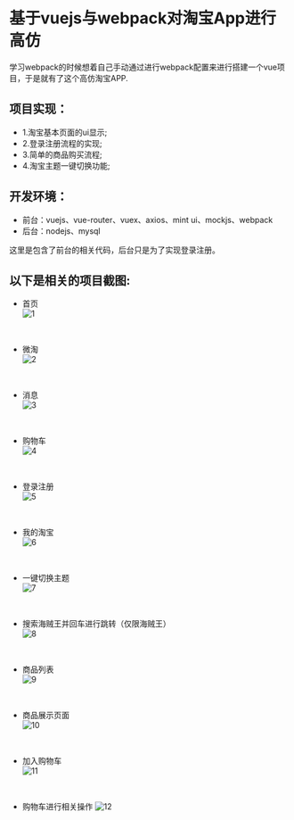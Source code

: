 基于vuejs与webpack对淘宝App进行高仿
====
学习webpack的时候想着自己手动通过进行webpack配置来进行搭建一个vue项目，于是就有了这个高仿淘宝APP.

项目实现：
----
* 1.淘宝基本页面的ui显示;
* 2.登录注册流程的实现;
* 3.简单的商品购买流程;
* 4.淘宝主题一键切换功能;

开发环境：
----
* 前台：vuejs、vue-router、vuex、axios、mint ui、mockjs、webpack
* 后台：nodejs、mysql

这里是包含了前台的相关代码，后台只是为了实现登录注册。

以下是相关的项目截图:
----
* 首页<br>
![1](https://raw.githubusercontent.com/yaodebian/taobaoApp/master/reademeImgs/taobao1.PNG)<br>
<br>

* 微淘<br>
![2](https://raw.githubusercontent.com/yaodebian/taobaoApp/master/reademeImgs/taobao2.PNG)<br>
<br>

* 消息<br>
![3](https://raw.githubusercontent.com/yaodebian/taobaoApp/master/reademeImgs/taobao3.PNG)<br>
<br>

* 购物车<br>
![4](https://raw.githubusercontent.com/yaodebian/taobaoApp/master/reademeImgs/taobao4.PNG)<br>
<br>

* 登录注册<br>
![5](https://raw.githubusercontent.com/yaodebian/taobaoApp/master/reademeImgs/taobao5.PNG)<br>
<br>

* 我的淘宝<br>
![6](https://raw.githubusercontent.com/yaodebian/taobaoApp/master/reademeImgs/taobao6.PNG)<br>
<br>

* 一键切换主题<br>
![7](https://raw.githubusercontent.com/yaodebian/taobaoApp/master/reademeImgs/taobao7.PNG)<br>
<br>

* 搜索海贼王并回车进行跳转（仅限海贼王）<br>
![8](https://raw.githubusercontent.com/yaodebian/taobaoApp/master/reademeImgs/taobao8.PNG)<br>
<br>

* 商品列表<br>
![9](https://raw.githubusercontent.com/yaodebian/taobaoApp/master/reademeImgs/taobao9.PNG)<br>
<br>

* 商品展示页面<br>
![10](https://raw.githubusercontent.com/yaodebian/taobaoApp/master/reademeImgs/taobao10.PNG)<br>
<br>

* 加入购物车<br>
![11](https://raw.githubusercontent.com/yaodebian/taobaoApp/master/reademeImgs/taobao11.PNG)<br>
<br>

* 购物车进行相关操作
![12](https://raw.githubusercontent.com/yaodebian/taobaoApp/master/reademeImgs/taobao12.PNG)<br>

